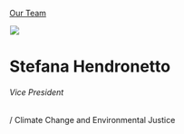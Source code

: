 





[Our Team](/who-we-are/team/)


![](data:image/gif;base64,R0lGODlhAQABAAAAACH5BAEKAAEALAAAAAABAAEAAAICTAEAOw==)![](https://www.gmmb.com/wp-content/uploads/2019/04/Stefana-Hendronetto-02887_SM-468x468.jpg)


Stefana Hendronetto
===================


###### Vice President 
  / Climate Change and Environmental Justice











